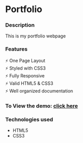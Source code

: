 <h1>Portfolio</h1>

<h3>Description</h3>
<p> This is my  portfolio webpage<br>
    
<h3>Features</h3>
<p>
    ⚡️ One Page Layout <br>
    ⚡️ Styled with CSS3 <br>
    ⚡️ Fully Responsive <br>
    ⚡️ Valid HTML5 & CSS3 <br>
    ⚡️ Well organized documentation <br>
</p>


<h3>To View the demo: <a href="https://vjharan.github.io/HTML_CSS_projects/">click here</a></h3>

<h3>Technologies used</h3>
<ul>
    <li>HTML5</li>
    <li>CSS3</li>
</ul>
